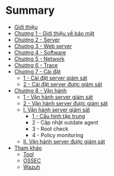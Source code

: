 # Summary

* [Giới thiệu](README.md)
* [Chương 1 - Giới thiệu về bảo mật](chuong-1-gioi-thieu-ve-bao-mat.md)
* [Chương 2 - Server](chuong-2-server.md)
* [Chương 3 - Web server](chuong-3-web-server.md)
* [Chương 4 - Software](chuong-4-software.md)
* [Chương 5 - Network](chuong-5-network.md)
* [Chương 6 - Trace](chuong-6-trace.md)
* [Chương 7 - Cài đặt](chuong-7-cai-dat.md)
  * [1 - Cài đặt server giám sát](chuong-7-cai-dat/1-cai-dat-server-giam-sat.md)
  * [2 - Cài đặt server được giám sát ](chuong-7-cai-dat/2-cai-dat-server-duoc-giam-sat.md)
* [Chương 8 - Vận hành](chuong-8-van-hanh.md)
  * [1 - Vận hành server giám sát](chuong-8-van-hanh/1-van-hanh-server-giam-sat.md)
  * [2 - Vận hành server được giám sát](chuong-8-van-hanh/2-van-hanh-server-duoc-giam-sat.md)
  * [I. Vận hành server giám sát](chuong-8-van-hanh/i-van-hanh-server-giam-sat.md)
    * [1 - Cấu hình tập trung](chuong-8-van-hanh/i-van-hanh-server-giam-sat/1-cau-hinh-tap-trung.md)
    * 2 - Cập nhật outdate agent
    * 3 - Root check
    * 4 - Policy monitoring 
  * [II. Vận hành server được giám sát](chuong-8-van-hanh/ii-van-hanh-server-duoc-giam-sat.md)
* [Tham khảo](tham-khao.md)
  * [Tool](tham-khao/tool.md)
  * [OSSEC](tham-khao/ossec.md)
  * [Wazuh](tham-khao/wazuh.md)

